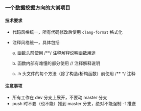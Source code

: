 ### 一个数据挖掘方向的大创项目

#### 技术要求

* 代码风格统一，所有代码修改后使用 `clang-format` 格式化
* 注释风格统一，具体包括  

	a.	函数头前使用 /**/ 注释解释说明函数用途  
    
	b.	函数内部有难懂的部分使用 // 注释解释说明  
    
	c.	.h 头文件的每个方法（除了构造/析构函数）前使用 /** */ 注释  
    

#### 注意事项

* 所有工作在 dev 分支上展开，不要动 master 分支
* push 时不要（也不能）推到 master 分支，绝对不能强制 -f 推送
